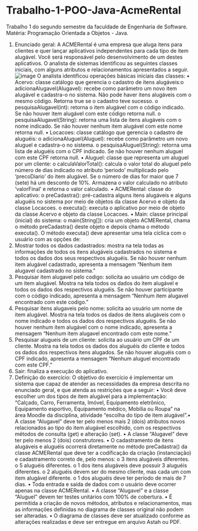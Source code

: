 # Trabalho-1-POO-Java-AcmeRental
Trabalho 1 do segundo semestre da faculdade de Engenharia de Software. Matéria: Programação Orientada a Objetos - Java.

1. Enunciado geral:
A ACMERental é uma empresa que aluga itens para clientes e quer lançar aplicativos
independentes para cada tipo de item alugável.
Você será responsável pelo desenvolvimento de um destes aplicativos.
O analista de sistemas identificou as seguintes classes iniciais, com alguns atributos e
relacionamentos apresentados a seguir.
![image](https://user-images.githubusercontent.com/101745159/191379500-c0bb0311-fe1c-4445-a680-b337be2e0f50.png)
O analista identificou operações básicas iniciais das classes:
• Acervo: classe catálogo que gerencia o cadastro de itens alugáveis:o adicionaAlugavel(Alugavel): recebe como parâmetro um novo item alugável e
cadastra-o no sistema. Não pode haver itens alugáveis com o mesmo código.
Retorna true se o cadastro teve sucesso.
o pesquisaAlugavel(int): retorna o item alugável com o código indicado. Se não
houver item alugável com este código retorna null.
o pesquisaAlugavel(String): retorna uma lista de itens alugáveis com o nome
indicado. Se não houver nenhum item alugável com este nome retorna null.
• Locacoes: classe catálogo que gerencia o cadastro de aluguéis:
o adicionaAluguel(Aluguel): recebe como parâmetro um novo aluguel e
cadastra-o no sistema.
o pesquisaAluguel(String): retorna uma lista de aluguéis com o CPF indicado.
Se não houver nenhum aluguel com este CPF retorna null.
• Aluguel: classe que representa um aluguel por um cliente:
o calculaValorTotal(): calcula o valor total do aluguel pelo número de dias
indicado no atributo ‘periodo’ multiplicado pelo ‘precoDiario’ do item alugável. Se
o número de dias for maior que 7 (sete) há um desconto de 10%. Armazena o
valor calculado no atributo ‘valorFinal’ e retorna o valor calculado.
• ACMERental: classe do aplicativo:
o preCadastra(): pré-cadastra alguns itens alugáveis e alguns aluguéis no
sistema por meio de objetos da classe Acervo e objeto da classe Locacoes.
o executa(): executa o aplicativo por meio de objeto da classe Acervo e objeto da
classe Locacoes.
• Main: classe principal (inicial) do sistema:
o main(String[]): cria um objeto ACMERental, chama o método preCadastra()
deste objeto e depois chama o método executa().
O método executa() deve apresentar uma tela cíclica com o usuário com as opções de:
1. Mostrar todos os dados cadastrados: mostra na tela todas as informações de
todos os itens alugáveis cadastrados no sistema e todos os dados dos seus
respectivos aluguéis. Se não houver nenhum item alugável cadastrado, apresenta
a mensagem “Nenhum item alugavel cadastrado no sistema.”
2. Pesquisar item alugavel pelo codigo: solicita ao usuário um código de um item
alugável. Mostra na tela todos os dados do item alugável e todos os dados dos
respectivos aluguéis. Se não houver participante com o código indicado, apresenta
a mensagem “Nenhum item alugavel encontrado com este codigo.”
3. Pesquisar itens alugaveis pelo nome: solicita ao usuário um nome de item
alugável. Mostra na tela todos os dados de itens alugáveis com o nome indicado e
todos os dados dos respectivos aluguéis. Se não houver nenhum item alugável
com o nome indicado, apresenta a mensagem “Nenhum item alugavel encontrado
com este nome.”
4. Pesquisar alugueis de um cliente: solicita ao usuário um CPF de um cliente.
Mostra na tela todos os dados dos aluguéis do cliente e todos os dados dos
respectivos itens alugados. Se não houver aluguéis com o CPF indicado, apresenta
a mensagem “Nenhum aluguel encontrado com este CPF.”
5. Sair: finaliza a execução do aplicativo.
2. Definição do exercício:
O objetivo do exercício é implementar um sistema que capaz de atender as necessidades
da empresa descrita no enunciado geral, e que atenda as restrições que a seguir:
• Você deve escolher um dos tipos de item alugável para a implementação: “Calçado,
Carro, Ferramenta, Imóvel, Equipamento eletrônico, Equipamento esportivo,
Equipamento médico, Mobília ou Roupa” na área Moodle da disciplina, atividade “escolha
do tipo de item alugável”.• A classe “Alugavel” deve ter pelo menos mais 2 (dois) atributos novos relacionados ao
tipo do item alugável escolhido, com os respectivos métodos de consulta (get) e alteração
(set).
• A classe “Alugavel” deve ter pelo menos 2 (dois) construtores.
• O cadastramento de itens alugáveis e aluguéis ocorrerá diretamente no método
preCadastra() da classe ACMERental que deve ter a codificação da criação
(instanciação) e cadastramento correto de, pelo menos:
o 3 itens alugáveis diferentes.
o 5 aluguéis diferentes.
o 1 dos itens alugáveis deve possuir 3 aluguéis diferentes.
o 2 aluguéis devem ser do mesmo cliente, mas cada um com item alugável diferente.
o 1 dos aluguéis deve ter período de mais de 7 dias.
• Toda entrada e saída de dados com o usuário deve ocorrer apenas na classe
ACMERental.
• A classe “Alugavel” e a classe “Aluguel” devem ter testes unitários com 100% de
cobertura.
• É permitida a criação de novos métodos, atributos e relacionamentos, mas as
informações definidas no diagrama de classes original não podem ser alteradas.
• O diagrama de classes deve ser atualizado conforme as alterações realizadas e deve ser
entregue em arquivo Astah ou PDF.
